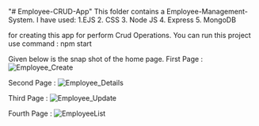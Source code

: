 "# Employee-CRUD-App" 
This folder contains a Employee-Management-System.
I have used:
1.EJS
2. CSS 
3. Node JS
4. Express
5. MongoDB

for creating this app for perform Crud Operations.
You can run this project use command : npm start

Given below is the snap shot of the home page.
First Page :
![Employee_Create](https://user-images.githubusercontent.com/64421386/200011531-cee89de5-0626-40e0-b7bb-4bb6cd6cb8ab.PNG)

Second Page :
![Employee_Details](https://user-images.githubusercontent.com/64421386/200011641-a1553eca-0ee1-4a31-8af2-e6e8c8d1d13b.PNG)

Third Page :
![Employee_Update](https://user-images.githubusercontent.com/64421386/200011724-e540ba0f-9306-40b5-9b21-3af95e18bc6b.PNG)

Fourth Page :
![EmployeeList](https://user-images.githubusercontent.com/64421386/200011795-411ccf74-9eaf-4777-bf1e-aa0091f81016.PNG)



